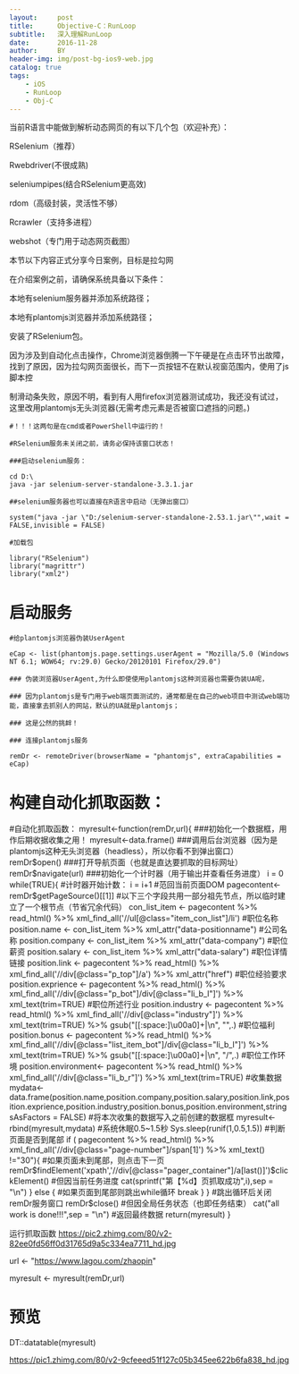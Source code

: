 ```yaml
---
layout:     post
title:      Objective-C：RunLoop
subtitle:   深入理解RunLoop
date:       2016-11-28
author:     BY
header-img: img/post-bg-ios9-web.jpg
catalog: true
tags:
    - iOS
    - RunLoop
    - Obj-C
---
```


当前R语言中能做到解析动态网页的有以下几个包（欢迎补充）：

RSelenium（推荐）

Rwebdriver(不很成熟)

seleniumpipes(结合RSelenium更高效)

rdom（高级封装，灵活性不够）

Rcrawler（支持多进程）

webshot（专门用于动态网页截图）

本节以下内容正式分享今日案例，目标是拉勾网

在介绍案例之前，请确保系统具备以下条件：

本地有selenium服务器并添加系统路径；

本地有plantomjs浏览器并添加系统路径；

安装了RSelenium包。

因为涉及到自动化点击操作，Chrome浏览器倒腾一下午硬是在点击环节出故障，找到了原因，因为拉勾网页面很长，而下一页按钮不在默认视窗范围内，使用了js脚本控

制滑动条失败，原因不明，看到有人用firefox浏览器测试成功，我还没有试过，这里改用plantomjs无头浏览器(无需考虑元素是否被窗口遮挡的问题。)

	#！！！这两句是在cmd或者PowerShell中运行的！

	#RSelenium服务未关闭之前，请务必保持该窗口状态！

	###启动selenium服务：

	cd D:\
	java -jar selenium-server-standalone-3.3.1.jar

	##selenium服务器也可以直接在R语言中启动（无弹出窗口）

	system("java -jar \"D:/selenium-server-standalone-2.53.1.jar\"",wait = FALSE,invisible = FALSE)

	#加载包

	library("RSelenium")
	library("magrittr")
	library("xml2")

# 启动服务

	#给plantomjs浏览器伪装UserAgent

	eCap <- list(phantomjs.page.settings.userAgent = "Mozilla/5.0 (Windows NT 6.1; WOW64; rv:29.0) Gecko/20120101 Firefox/29.0")

	### 伪装浏览器UserAgent,为什么即使使用plantomjs这种浏览器也需要伪装UA呢，

	### 因为plantomjs是专门用于web端页面测试的，通常都是在自己的web项目中测试web端功能，直接拿去抓别人的网站，默认的UA就是plantomjs；

	### 这是公然的挑衅！

	### 连接plantomjs服务

	remDr <- remoteDriver(browserName = "phantomjs", extraCapabilities = eCap)

# 构建自动化抓取函数：
#自动化抓取函数：
myresult<-function(remDr,url){
    ###初始化一个数据框，用作后期收据收集之用！
    myresult<-data.frame() 
    ###调用后台浏览器（因为是plantomjs这种无头浏览器（headless），所以你看不到弹出窗口）
    remDr$open()
    ###打开导航页面（也就是直达要抓取的目标网址）
    remDr$navigate(url) 
    ###初始化一个计时器（用于输出并查看任务进度）
    i = 0
    while(TRUE){
        #计时器开始计数：
        i = i+1
        #范回当前页面DOM
        pagecontent<-remDr$getPageSource()[[1]]
        #以下三个字段共用一部分祖先节点，所以临时建立了一个根节点（节省冗余代码）
        con_list_item       <- pagecontent %>% read_html() %>% xml_find_all('//ul[@class="item_con_list"]/li')
        #职位名称
        position.name       <- con_list_item %>% xml_attr("data-positionname") 
        #公司名称
        position.company    <- con_list_item %>% xml_attr("data-company") 
        #职位薪资
        position.salary     <- con_list_item %>% xml_attr("data-salary") 
        #职位详情链接
        position.link       <- pagecontent %>% read_html() %>% xml_find_all('//div[@class="p_top"]/a') %>% xml_attr("href")
        #职位经验要求
        position.exprience  <- pagecontent %>% read_html() %>% xml_find_all('//div[@class="p_bot"]/div[@class="li_b_l"]') %>% xml_text(trim=TRUE) 
        #职位所述行业
        position.industry   <- pagecontent %>% read_html() %>% xml_find_all('//div[@class="industry"]') %>% xml_text(trim=TRUE) %>% gsub("[[:space:]\\u00a0]+|\\n", "",.)
        #职位福利
        position.bonus      <- pagecontent %>% read_html() %>% xml_find_all('//div[@class="list_item_bot"]/div[@class="li_b_l"]') %>% xml_text(trim=TRUE) %>% gsub("[[:space:]\\u00a0]+|\\n", "/",.)
        #职位工作环境
        position.environment<- pagecontent %>% read_html() %>% xml_find_all('//div[@class="li_b_r"]') %>% xml_text(trim=TRUE) 
        #收集数据
        mydata<- data.frame(position.name,position.company,position.salary,position.link,position.exprience,position.industry,position.bonus,position.environment,stringsAsFactors = FALSE)
        #将本次收集的数据写入之前创建的数据框
        myresult<-rbind(myresult,mydata)
        #系统休眠0.5~1.5秒
        Sys.sleep(runif(1,0.5,1.5))
        #判断页面是否到尾部
        if ( pagecontent %>% read_html() %>% xml_find_all('//div[@class="page-number"]/span[1]') %>% xml_text() !="30"){
            #如果页面未到尾部，则点击下一页
            remDr$findElement('xpath','//div[@class="pager_container"]/a[last()]')$clickElement()
            #但因当前任务进度
            cat(sprintf("第【%d】页抓取成功",i),sep = "\n")
        } else {
            #如果页面到尾部则跳出while循环
            break
        }
    }
    #跳出循环后关闭remDr服务窗口
    remDr$close() 
    #但因全局任务状态（也即任务结束）
    cat("all work is done!!!",sep = "\n")
    #返回最终数据
    return(myresult)
}

运行抓取函数
https://pic2.zhimg.com/80/v2-82ee0fd56ff0d31765d9a5c334ea7711_hd.jpg



url <- "https://www.lagou.com/zhaopin"

myresult <- myresult(remDr,url)

# 预览

DT::datatable(myresult) 

https://pic1.zhimg.com/80/v2-9cfeeed51f127c05b345ee622b6fa838_hd.jpg
